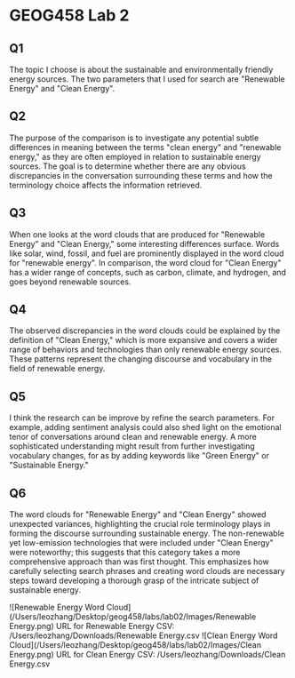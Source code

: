 # GEOG458 Lab 2

## Q1
The topic I choose is about the sustainable and environmentally friendly energy sources. The two parameters that I used for search are "Renewable Energy" and "Clean Energy".

## Q2
The purpose of the comparison is to investigate any potential subtle differences in meaning between the terms "clean energy" and "renewable energy," as they are often employed in relation to sustainable energy sources. The goal is to determine whether there are any obvious discrepancies in the conversation surrounding these terms and how the terminology choice affects the information retrieved.

## Q3
When one looks at the word clouds that are produced for "Renewable Energy" and "Clean Energy," some interesting differences surface. Words like solar, wind, fossil, and fuel are prominently displayed in the word cloud for "renewable energy". In comparison, the word cloud for "Clean Energy" has a wider range of concepts, such as carbon, climate, and hydrogen, and goes beyond renewable sources.

## Q4
The observed discrepancies in the word clouds could be explained by the definition of "Clean Energy," which is more expansive and covers a wider range of behaviors and technologies than only renewable energy sources. These patterns represent the changing discourse and vocabulary in the field of renewable energy.

## Q5
I think the research can be improve by refine the search parameters. For example, adding sentiment analysis could also shed light on the emotional tenor of conversations around clean and renewable energy. A more sophisticated understanding might result from further investigating vocabulary changes, for as by adding keywords like "Green Energy" or "Sustainable Energy."

## Q6
The word clouds for "Renewable Energy" and "Clean Energy" showed unexpected variances, highlighting the crucial role terminology plays in forming the discourse surrounding sustainable energy. The non-renewable yet low-emission technologies that were included under "Clean Energy" were noteworthy; this suggests that this category takes a more comprehensive approach than was first thought. This emphasizes how carefully selecting search phrases and creating word clouds are necessary steps toward developing a thorough grasp of the intricate subject of sustainable energy.

![Renewable Energy Word Cloud](/Users/leozhang/Desktop/geog458/labs/lab02/Images/Renewable Energy.png)
URL for Renewable Energy CSV: /Users/leozhang/Downloads/Renewable Energy.csv
![Clean Energy Word Cloud](/Users/leozhang/Desktop/geog458/labs/lab02/Images/Clean Energy.png)
URL for Clean Energy CSV: /Users/leozhang/Downloads/Clean Energy.csv
